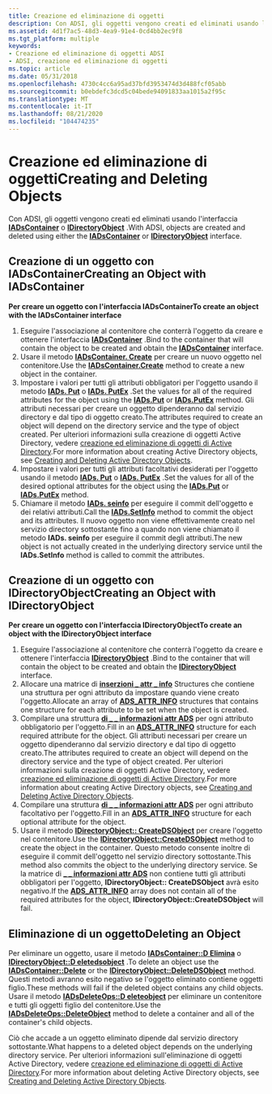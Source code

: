 ```yaml
---
title: Creazione ed eliminazione di oggetti
description: Con ADSI, gli oggetti vengono creati ed eliminati usando l'interfaccia IADsContainer o IDirectoryObject.
ms.assetid: 4d1f7ac5-48d3-4ea9-91e4-0cd4bb2ec9f8
ms.tgt_platform: multiple
keywords:
- Creazione ed eliminazione di oggetti ADSI
- ADSI, creazione ed eliminazione di oggetti
ms.topic: article
ms.date: 05/31/2018
ms.openlocfilehash: 4730c4cc6a95ad37bfd3953474d3d488fcf05abb
ms.sourcegitcommit: b0ebdefc3dcd5c04bede94091833aa1015a2f95c
ms.translationtype: MT
ms.contentlocale: it-IT
ms.lasthandoff: 08/21/2020
ms.locfileid: "104474235"
---
```

# <a name="creating-and-deleting-objects"></a><span data-ttu-id="c52d0-105">Creazione ed eliminazione di oggetti</span><span class="sxs-lookup"><span data-stu-id="c52d0-105">Creating and Deleting Objects</span></span>

<span data-ttu-id="c52d0-106">Con ADSI, gli oggetti vengono creati ed eliminati usando l'interfaccia [**IADsContainer**](/windows/desktop/api/Iads/nn-iads-iadscontainer) o [**IDirectoryObject**](/windows/desktop/api/Iads/nn-iads-idirectoryobject) .</span><span class="sxs-lookup"><span data-stu-id="c52d0-106">With ADSI, objects are created and deleted using either the [**IADsContainer**](/windows/desktop/api/Iads/nn-iads-iadscontainer) or [**IDirectoryObject**](/windows/desktop/api/Iads/nn-iads-idirectoryobject) interface.</span></span>

## <a name="creating-an-object-with-iadscontainer"></a><span data-ttu-id="c52d0-107">Creazione di un oggetto con IADsContainer</span><span class="sxs-lookup"><span data-stu-id="c52d0-107">Creating an Object with IADsContainer</span></span>

<span data-ttu-id="c52d0-108">**Per creare un oggetto con l'interfaccia IADsContainer**</span><span class="sxs-lookup"><span data-stu-id="c52d0-108">**To create an object with the IADsContainer interface**</span></span>

1.  <span data-ttu-id="c52d0-109">Eseguire l'associazione al contenitore che conterrà l'oggetto da creare e ottenere l'interfaccia [**IADsContainer**](/windows/desktop/api/Iads/nn-iads-iadscontainer) .</span><span class="sxs-lookup"><span data-stu-id="c52d0-109">Bind to the container that will contain the object to be created and obtain the [**IADsContainer**](/windows/desktop/api/Iads/nn-iads-iadscontainer) interface.</span></span>
2.  <span data-ttu-id="c52d0-110">Usare il metodo [**IADsContainer. Create**](/windows/desktop/api/Iads/nf-iads-iadscontainer-create) per creare un nuovo oggetto nel contenitore.</span><span class="sxs-lookup"><span data-stu-id="c52d0-110">Use the [**IADsContainer.Create**](/windows/desktop/api/Iads/nf-iads-iadscontainer-create) method to create a new object in the container.</span></span>
3.  <span data-ttu-id="c52d0-111">Impostare i valori per tutti gli attributi obbligatori per l'oggetto usando il metodo [**IADs. Put**](/windows/desktop/api/Iads/nf-iads-iads-put) o [**IADs. PutEx**](/windows/desktop/api/Iads/nf-iads-iads-putex) .</span><span class="sxs-lookup"><span data-stu-id="c52d0-111">Set the values for all of the required attributes for the object using the [**IADs.Put**](/windows/desktop/api/Iads/nf-iads-iads-put) or [**IADs.PutEx**](/windows/desktop/api/Iads/nf-iads-iads-putex) method.</span></span> <span data-ttu-id="c52d0-112">Gli attributi necessari per creare un oggetto dipenderanno dal servizio directory e dal tipo di oggetto creato.</span><span class="sxs-lookup"><span data-stu-id="c52d0-112">The attributes required to create an object will depend on the directory service and the type of object created.</span></span> <span data-ttu-id="c52d0-113">Per ulteriori informazioni sulla creazione di oggetti Active Directory, vedere [creazione ed eliminazione di oggetti di Active Directory](/windows/desktop/AD/creating-and-deleting-objects-in-active-directory-domain-services).</span><span class="sxs-lookup"><span data-stu-id="c52d0-113">For more information about creating Active Directory objects, see [Creating and Deleting Active Directory Objects](/windows/desktop/AD/creating-and-deleting-objects-in-active-directory-domain-services).</span></span>
4.  <span data-ttu-id="c52d0-114">Impostare i valori per tutti gli attributi facoltativi desiderati per l'oggetto usando il metodo [**IADs. Put**](/windows/desktop/api/Iads/nf-iads-iads-put) o [**IADs. PutEx**](/windows/desktop/api/Iads/nf-iads-iads-putex) .</span><span class="sxs-lookup"><span data-stu-id="c52d0-114">Set the values for all of the desired optional attributes for the object using the [**IADs.Put**](/windows/desktop/api/Iads/nf-iads-iads-put) or [**IADs.PutEx**](/windows/desktop/api/Iads/nf-iads-iads-putex) method.</span></span>
5.  <span data-ttu-id="c52d0-115">Chiamare il metodo [**IADs. seinfo**](/windows/desktop/api/Iads/nf-iads-iads-setinfo) per eseguire il commit dell'oggetto e dei relativi attributi.</span><span class="sxs-lookup"><span data-stu-id="c52d0-115">Call the [**IADs.SetInfo**](/windows/desktop/api/Iads/nf-iads-iads-setinfo) method to commit the object and its attributes.</span></span> <span data-ttu-id="c52d0-116">Il nuovo oggetto non viene effettivamente creato nel servizio directory sottostante fino a quando non viene chiamato il metodo **IADs. seinfo** per eseguire il commit degli attributi.</span><span class="sxs-lookup"><span data-stu-id="c52d0-116">The new object is not actually created in the underlying directory service until the **IADs.SetInfo** method is called to commit the attributes.</span></span>

## <a name="creating-an-object-with-idirectoryobject"></a><span data-ttu-id="c52d0-117">Creazione di un oggetto con IDirectoryObject</span><span class="sxs-lookup"><span data-stu-id="c52d0-117">Creating an Object with IDirectoryObject</span></span>

<span data-ttu-id="c52d0-118">**Per creare un oggetto con l'interfaccia IDirectoryObject**</span><span class="sxs-lookup"><span data-stu-id="c52d0-118">**To create an object with the IDirectoryObject interface**</span></span>

1.  <span data-ttu-id="c52d0-119">Eseguire l'associazione al contenitore che conterrà l'oggetto da creare e ottenere l'interfaccia [**IDirectoryObject**](/windows/desktop/api/Iads/nn-iads-idirectoryobject) .</span><span class="sxs-lookup"><span data-stu-id="c52d0-119">Bind to the container that will contain the object to be created and obtain the [**IDirectoryObject**](/windows/desktop/api/Iads/nn-iads-idirectoryobject) interface.</span></span>
2.  <span data-ttu-id="c52d0-120">Allocare una matrice di [**inserzioni \_ attr \_ info**](/windows/desktop/api/Iads/ns-iads-ads_attr_info) Structures che contiene una struttura per ogni attributo da impostare quando viene creato l'oggetto.</span><span class="sxs-lookup"><span data-stu-id="c52d0-120">Allocate an array of [**ADS\_ATTR\_INFO**](/windows/desktop/api/Iads/ns-iads-ads_attr_info) structures that contains one structure for each attribute to be set when the object is created.</span></span>
3.  <span data-ttu-id="c52d0-121">Compilare una struttura [**di \_ \_ informazioni attr ADS**](/windows/desktop/api/Iads/ns-iads-ads_attr_info) per ogni attributo obbligatorio per l'oggetto.</span><span class="sxs-lookup"><span data-stu-id="c52d0-121">Fill in an [**ADS\_ATTR\_INFO**](/windows/desktop/api/Iads/ns-iads-ads_attr_info) structure for each required attribute for the object.</span></span> <span data-ttu-id="c52d0-122">Gli attributi necessari per creare un oggetto dipenderanno dal servizio directory e dal tipo di oggetto creato.</span><span class="sxs-lookup"><span data-stu-id="c52d0-122">The attributes required to create an object will depend on the directory service and the type of object created.</span></span> <span data-ttu-id="c52d0-123">Per ulteriori informazioni sulla creazione di oggetti Active Directory, vedere [creazione ed eliminazione di oggetti di Active Directory](/windows/desktop/AD/creating-and-deleting-objects-in-active-directory-domain-services).</span><span class="sxs-lookup"><span data-stu-id="c52d0-123">For more information about creating Active Directory objects, see [Creating and Deleting Active Directory Objects](/windows/desktop/AD/creating-and-deleting-objects-in-active-directory-domain-services).</span></span>
4.  <span data-ttu-id="c52d0-124">Compilare una struttura [**di \_ \_ informazioni attr ADS**](/windows/desktop/api/Iads/ns-iads-ads_attr_info) per ogni attributo facoltativo per l'oggetto.</span><span class="sxs-lookup"><span data-stu-id="c52d0-124">Fill in an [**ADS\_ATTR\_INFO**](/windows/desktop/api/Iads/ns-iads-ads_attr_info) structure for each optional attribute for the object.</span></span>
5.  <span data-ttu-id="c52d0-125">Usare il metodo [**IDirectoryObject:: CreateDSObject**](/windows/desktop/api/Iads/nf-iads-idirectoryobject-createdsobject) per creare l'oggetto nel contenitore.</span><span class="sxs-lookup"><span data-stu-id="c52d0-125">Use the [**IDirectoryObject::CreateDSObject**](/windows/desktop/api/Iads/nf-iads-idirectoryobject-createdsobject) method to create the object in the container.</span></span> <span data-ttu-id="c52d0-126">Questo metodo consente inoltre di eseguire il commit dell'oggetto nel servizio directory sottostante.</span><span class="sxs-lookup"><span data-stu-id="c52d0-126">This method also commits the object to the underlying directory service.</span></span> <span data-ttu-id="c52d0-127">Se la matrice di [**\_ \_ informazioni attr ADS**](/windows/desktop/api/Iads/ns-iads-ads_attr_info) non contiene tutti gli attributi obbligatori per l'oggetto, **IDirectoryObject:: CreateDSObject** avrà esito negativo.</span><span class="sxs-lookup"><span data-stu-id="c52d0-127">If the [**ADS\_ATTR\_INFO**](/windows/desktop/api/Iads/ns-iads-ads_attr_info) array does not contain all of the required attributes for the object, **IDirectoryObject::CreateDSObject** will fail.</span></span>

## <a name="deleting-an-object"></a><span data-ttu-id="c52d0-128">Eliminazione di un oggetto</span><span class="sxs-lookup"><span data-stu-id="c52d0-128">Deleting an Object</span></span>

<span data-ttu-id="c52d0-129">Per eliminare un oggetto, usare il metodo [**IADsContainer::D Elimina**](/windows/desktop/api/Iads/nf-iads-iadscontainer-delete) o [**IDirectoryObject::D eletedsobject**](/windows/desktop/api/Iads/nf-iads-idirectoryobject-deletedsobject) .</span><span class="sxs-lookup"><span data-stu-id="c52d0-129">To delete an object use the [**IADsContainer::Delete**](/windows/desktop/api/Iads/nf-iads-iadscontainer-delete) or the [**IDirectoryObject::DeleteDSObject**](/windows/desktop/api/Iads/nf-iads-idirectoryobject-deletedsobject) method.</span></span> <span data-ttu-id="c52d0-130">Questi metodi avranno esito negativo se l'oggetto eliminato contiene oggetti figlio.</span><span class="sxs-lookup"><span data-stu-id="c52d0-130">These methods will fail if the deleted object contains any child objects.</span></span> <span data-ttu-id="c52d0-131">Usare il metodo [**IADsDeleteOps::D eleteobject**](/windows/desktop/api/Iads/nf-iads-iadsdeleteops-deleteobject) per eliminare un contenitore e tutti gli oggetti figlio del contenitore.</span><span class="sxs-lookup"><span data-stu-id="c52d0-131">Use the [**IADsDeleteOps::DeleteObject**](/windows/desktop/api/Iads/nf-iads-iadsdeleteops-deleteobject) method to delete a container and all of the container's child objects.</span></span>

<span data-ttu-id="c52d0-132">Ciò che accade a un oggetto eliminato dipende dal servizio directory sottostante.</span><span class="sxs-lookup"><span data-stu-id="c52d0-132">What happens to a deleted object depends on the underlying directory service.</span></span> <span data-ttu-id="c52d0-133">Per ulteriori informazioni sull'eliminazione di oggetti Active Directory, vedere [creazione ed eliminazione di oggetti di Active Directory](/windows/desktop/AD/creating-and-deleting-objects-in-active-directory-domain-services).</span><span class="sxs-lookup"><span data-stu-id="c52d0-133">For more information about deleting Active Directory objects, see [Creating and Deleting Active Directory Objects](/windows/desktop/AD/creating-and-deleting-objects-in-active-directory-domain-services).</span></span>

 

 
